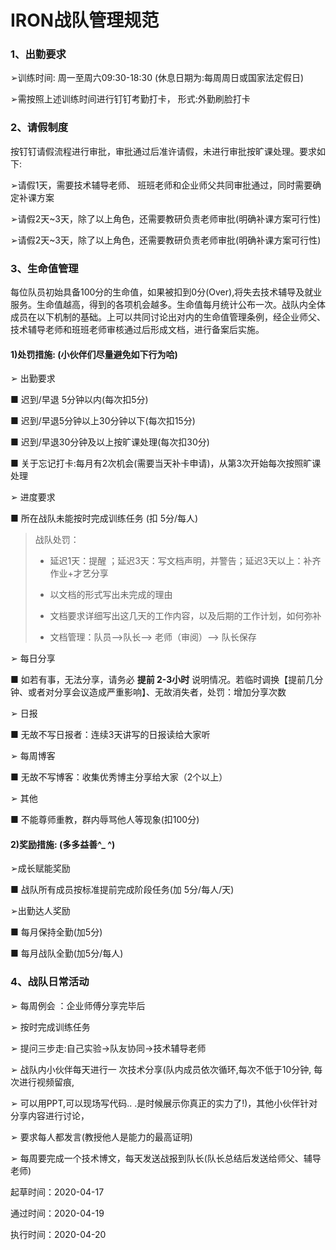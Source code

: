 # IRON战队管理规范

### 1、出勤要求

➢训练时间: 周一至周六09:30-18:30 (休息日期为:每周周日或国家法定假日) 

➢需按照上述训练时间进行钉钉考勤打卡， 形式:外勤刷脸打卡

### 2、请假制度

按钉钉请假流程进行审批，审批通过后准许请假，未进行审批按旷课处理。要求如下:

➢请假1天，需要技术辅导老师、 班班老师和企业师父共同审批通过，同时需要确定补课方案

➢请假2天~3天，除了以上角色，还需要教研负责老师审批(明确补课方案可行性)

➢请假2天~3天，除了以上角色，还需要教研负责老师审批(明确补课方案可行性)

### 3、生命值管理

每位队员初始具备100分的生命值，如果被扣到0分(Over),将失去技术辅导及就业服务。生命值越高，得到的各项机会越多。生命值每月统计公布一次。战队内全体成员在以下机制的基础。上可以共同讨论出对内的生命值管理条例，经企业师父、技术辅导老师和班班老师审核通过后形成文档，进行备案后实施。

#### 1)处罚措施: (小伙伴们尽量避免如下行为哈)

➢ 出勤要求

  ■  迟到/早退 5分钟以内(每次扣5分)

  ■  迟到/早退5分钟以上30分钟以下(每次扣15分)

  ■  迟到/早退30分钟及以上按旷课处理(每次扣30分)

  ■  关于忘记打卡:每月有2次机会(需要当天补卡申请)，从第3次开始每次按照旷课处理

➢ 进度要求

  ■  所在战队未能按时完成训练任务 (扣 5分/每人)

> 战队处罚：
>
> - 延迟1天：提醒 ；延迟3天：写文档声明，并警告；延迟3天以上：补齐作业+才艺分享
>
> - 以文档的形式写出未完成的理由
> - 文档要求详细写出这几天的工作内容，以及后期的工作计划，如何弥补
> - 文档管理：队员——>队长——> 老师（审阅）——> 队长保存

➢ 每日分享

 ■  如若有事，无法分享，请务必  **提前 2-3小时**   说明情况。若临时调换【提前几分钟、或者对分享会议造成严重影响】、无故消失者，处罚：增加分享次数

➢ 日报

 ■  无故不写日报者：连续3天讲写的日报读给大家听

➢ 每周博客

 ■  无故不写博客：收集优秀博主分享给大家（2个以上）

➢ 其他

  ■  不能尊师重教，群内辱骂他人等现象(扣100分)



#### 2)奖励措施: (多多益善^_ ^)

➢成长赋能奖励

 ■ 战队所有成员按标准提前完成阶段任务(加 5分/每人/天)

➢出勤达人奖励

 ■ 每月保持全勤(加5分)

 ■ 每月战队全勤(加5分/每人)



### 4、战队日常活动

➢ 每周例会 ：企业师傅分享完毕后

➢ 按时完成训练任务

➢ 提问三步走:自己实验->队友协同->技术辅导老师

➢ 战队内小伙伴每天进行一 次技术分享(队内成员依次循环,每次不低于10分钟, 每次进行视频留痕,

➢ 可以用PPT,可以现场写代码.. .是时候展示你真正的实力了!)，其他小伙伴针对分享内容进行讨论，

➢ 要求每人都发言(教授他人是能力的最高证明)

➢ 每周要完成一个技术博文，每天发送战报到队长(队长总结后发送给师父、辅导老师)





起草时间：2020-04-17

通过时间：2020-04-19

执行时间：2020-04-20